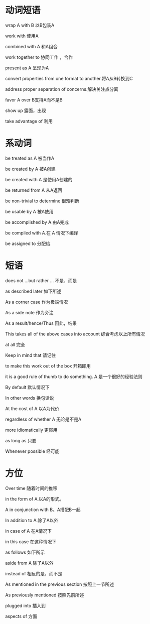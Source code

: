 # 动词短语

wrap  A  with  B  以B包装A

work with  使用A

combined  with A   和A组合

work together to 协同工作 ，合作

present as A  呈现为A

convert properties from one format to another.将A从B转换到C

 address proper separation of concerns.解决关注点分离

favor  A  over B支持A而不是B

 show up 露面，出现

take advantage of 利用

# 系动词

be treated as A  被当作A

be created by A 被A创建

be created with A 是使用A创建的

be returned from A  从A返回

be non-trivial to determine 很难判断

be usable by A  被A使用

be accomplished  by A.由A完成

be compiled with A.在 A  情况下编译

be assigned to 分配给



# 短语

does not  ...but rather ... 不是，而是

as described later  如下所述

As a corner case 作为极端情况

As a side note 作为旁注

As a result/hence/Thus 因此，结果

This takes all of the above cases into account  综合考虑以上所有情况

 at all 完全

Keep in mind that 请记住

to make this work out of the box 开箱即用

it is a good rule of thumb to do something. A 是一个很好的经验法则

By default 默认情况下

In other words 换句话说

At the cost of A  以A为代价

 regardless of whether A  无论是不是A

more idiomatically 更惯用

as long as 只要

Whenever possible 经可能





# 方位

Over time 随着时间的推移

 in the form of A.以A的形式。

A in conjunction with B。A搭配B一起

In addition to  A.除了A以外

in case of A 在A情况下

in this case 在这种情况下

as follows 如下所示

aside from A 除了A以外

 instead of 相反的是，而不是

As mentioned in the previous section 按照上一节所述

As previously mentioned 按照先前所述

plugged into 插入到

aspects of  方面

